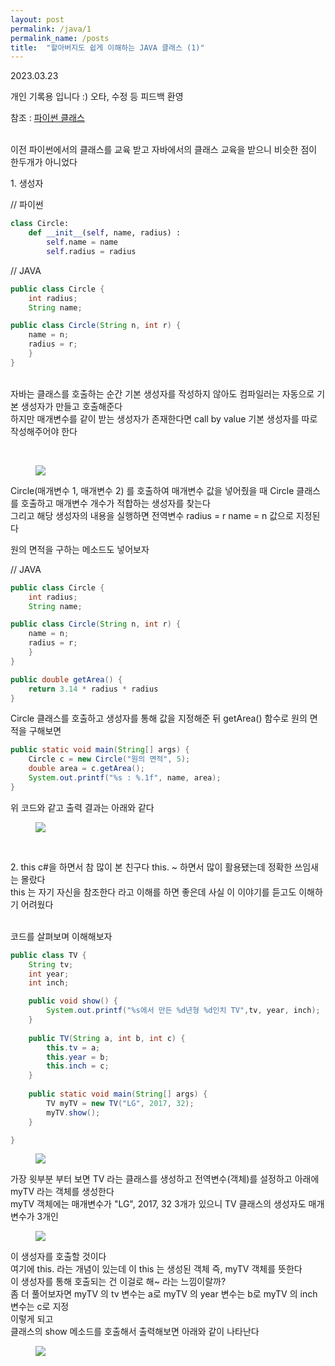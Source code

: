 ```yaml
---
layout: post
permalink: /java/1
permalink_name: /posts
title:  "할아버지도 쉽게 이해하는 JAVA 클래스 (1)"
---
```


<p class="date">2023.03.23</p>

<p class="caution">개인 기록용 입니다 :)
오타, 수정 등 피드백 환영</p>


참조 : 
<a href="https://dasfef.github.io/python/1">파이썬 클래스</a>

<br>
이전 파이썬에서의 클래스를 교육 받고
자바에서의 클래스 교육을 받으니
비슷한 점이 한두개가 아니었다
<br>

<span class="mini-title">1. 생성자</span>

// 파이썬
```python
class Circle:
    def __init__(self, name, radius) :
        self.name = name
        self.radius = radius
```

// JAVA
```java
public class Circle {
    int radius;
    String name;

public class Circle(String n, int r) {
    name = n;
    radius = r;
    }
}
```

<br>
자바는 클래스를 호출하는 순간
기본 생성자를 작성하지 않아도
컴파일러는 자동으로 
기본 생성자가 만들고 호출해준다​<br>
하지만 매개변수를 같이 받는
생성자가 존재한다면
call by value
기본 생성자를 따로
작성해주어야 한다

​<figure class="fig">
<img class="image" src="../contents/imgs/java/1.png">
</figure>

Circle(매개변수 1, 매개변수 2) 를 호출하여
매개변수 값을 넣어줬을 때
Circle 클래스를 호출하고
매개변수 개수가
적합하는 생성자를 찾는다​<br>
그리고 해당 생성자의 내용을 실행하면
전역변수 
radius = r
name = n
값으로 지정된다<br>

원의 면적을 구하는 메소드도 넣어보자

// JAVA
```java
public class Circle {
    int radius;
    String name;

public class Circle(String n, int r) {
    name = n;
    radius = r;
    }
}

public double getArea() {
    return 3.14 * radius * radius
}
```

Circle 클래스를 호출하고
생성자를 통해 값을 지정해준 뒤
getArea() 함수로
원의 면적을 구해보면

```java
public static void main(String[] args) {
    Circle c = new Circle("원의 면적", 5);
    double area = c.getArea();
    System.out.printf("%s : %.1f", name, area);
}
```

위 코드와 같고
출력 결과는 아래와 같다

<figure class="fig">
<img class="image" src="../contents/imgs/java/2.png">
</figure>​
​
<br>

<span class="mini-title">2. this</span>
c#을 하면서 참 많이 본 친구다
this. ~ 하면서 많이 활용됐는데
정확한 쓰임새는 몰랐다​<br>
this 는 자기 자신을 참조한다
라고 이해를 하면 좋은데
사실 이 이야기를 듣고도 이해하기 어려웠다<br>​

코드를 살펴보며 이해해보자
```java
public class TV {
	String tv;
	int year;
	int inch;

	public void show() {
		System.out.printf("%s에서 만든 %d년형 %d인치 TV",tv, year, inch);
	}
	
	public TV(String a, int b, int c) {
		this.tv = a;
		this.year = b;
		this.inch = c;
	}
	
	public static void main(String[] args) {
		TV myTV = new TV("LG", 2017, 32);
		myTV.show();
	}

}
```
<figure class="fig">
<img class="image" src="../contents/imgs/java/3.png">
</figure>

가장 윗부분 부터 보면
TV 라는 클래스를 생성하고
전역변수(객체)를 설정하고
아래에 myTV 라는 객체를 생성한다<br>
myTV 객체에는 매개변수가
"LG", 2017, 32 3개가 있으니
TV 클래스의 생성자도
매개변수가 3개인
<figure class="fig">
<img class="image" src="../contents/imgs/java/4.png">
</figure>
이 생성자를 호출할 것이다<br>
​여기에 this. 라는 개념이 있는데
이 this 는
생성된 객체
즉, myTV 객체를 뜻한다<br>
이 생성자를 통해 호출되는 건 이걸로 해~
라는 느낌이랄까?<br>
좀 더 풀어보자면
myTV 의 tv 변수는 a로
myTV 의 year 변수는 b로
myTV 의 inch 변수는 c로 지정<br>
​이렇게 되고<br>
클래스의 show 메소드를 호출해서
출력해보면 아래와 같이 나타난다
<figure class="fig">
<img class="image" src="../contents/imgs/java/5.png">
</figure>
​



